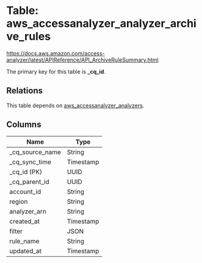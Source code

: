 # Table: aws_accessanalyzer_analyzer_archive_rules

https://docs.aws.amazon.com/access-analyzer/latest/APIReference/API_ArchiveRuleSummary.html

The primary key for this table is **_cq_id**.

## Relations

This table depends on [aws_accessanalyzer_analyzers](aws_accessanalyzer_analyzers.md).

## Columns

| Name          | Type          |
| ------------- | ------------- |
|_cq_source_name|String|
|_cq_sync_time|Timestamp|
|_cq_id (PK)|UUID|
|_cq_parent_id|UUID|
|account_id|String|
|region|String|
|analyzer_arn|String|
|created_at|Timestamp|
|filter|JSON|
|rule_name|String|
|updated_at|Timestamp|